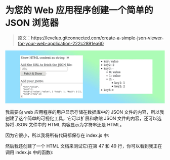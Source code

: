 # 为您的 Web 应用程序创建一个简单的 JSON 浏览器

> 原文：<https://levelup.gitconnected.com/create-a-simple-json-viewer-for-your-web-application-222c2891ea60>

![](img/86f27bdbe1d9c4da3879a454ab5b14b1.png)

我需要向 web 应用程序的用户显示存储在数据库中的 JSON 文件的内容，所以我创建了这个简单的可视化工具，它可以扩展和收缩 JSON 文件的内容，还可以选择将 JSON 文件中的 HTML 内容显示为字符串还是 HTML。

因为它很小，所以我将所有代码都保存在 index.js 中:

然后我还创建了一个 HTML 文档来测试它(在第 47 和 49 行，你可以看到我正在调用 index.js 中的函数):